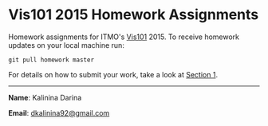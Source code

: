 Vis101 2015 Homework Assignments
===

Homework assignments for ITMO's [Vis101](http://kapc3d.github.io/index.html) 2015. To receive homework updates on your local machine run:

```
git pull homework master
```

For details on how to submit your work, take a look at [Section 1](https://github.com/kapc3d/vis101/tree/master/section1).

---
**Name**: Kalinina Darina

**Email**: dkalinina92@gmail.com
